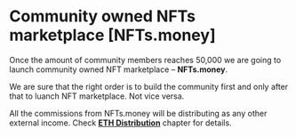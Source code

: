 # Community owned NFTs marketplace \[NFTs.money]

Once the amount of community members reaches 50,000 we are going to launch community owned NFT marketplace – **NFTs.money**.

We are sure that the right order is to build the community first and only after that to luanch NFT marketplace. Not vice versa.

All the commissions from NFTs.money will be distributing as any other external income. Check [**ETH Distribution**](../eth-distribution/) chapter for details.
